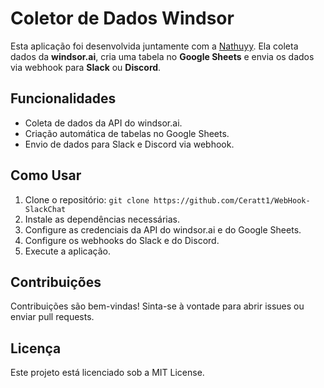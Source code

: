 <h1>Coletor de Dados Windsor</h1>

<p>Esta aplicação foi desenvolvida juntamente com a  <a href="https://github.com/Nathuyy">Nathuyy</a>.  Ela coleta dados da <strong>windsor.ai</strong>, cria uma tabela no <strong>Google Sheets</strong> e envia os dados via webhook para <strong>Slack</strong> ou <strong>Discord</strong>.</p>

<h2>Funcionalidades</h2>
<ul>
    <li>Coleta de dados da API do windsor.ai.</li>
    <li>Criação automática de tabelas no Google Sheets.</li>
    <li>Envio de dados para Slack e Discord via webhook.</li>
</ul>

<h2>Como Usar</h2>
<ol>
    <li>Clone o repositório: <code>git clone https://github.com/Ceratt1/WebHook-SlackChat</code></li>
    <li>Instale as dependências necessárias.</li>
    <li>Configure as credenciais da API do windsor.ai e do Google Sheets.</li>
    <li>Configure os webhooks do Slack e do Discord.</li>
    <li>Execute a aplicação.</li>
</ol>

<h2>Contribuições</h2>
<p>Contribuições são bem-vindas! Sinta-se à vontade para abrir issues ou enviar pull requests.</p>

<h2>Licença</h2>
<p>Este projeto está licenciado sob a MIT License.</p>
